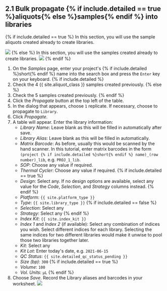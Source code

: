 ## 2.1 Bulk propagate {% if include.detailed == true %}aliquots{% else %}samples{% endif %} into libraries

{% if include.detailed == true %}
In this section, you will use the sample aliquots created already to create libraries.

<img src="pics/flow-aliquot.svg"/>
{% else %}
In this section, you will use the samples created already to create libraries.

<img src="pics/plain-flow-aliquot.svg"/>
{% endif %}

1. On the _Samples_ page, enter your project's {% if include.detailed %}short{% endif %} name into the search
   box and press the `Enter` key on your keyboard.
{% if include.detailed %}
1. Check the 4 {{ site.aliquot_class }} samples created previously.
{% else %}
1. Check the 5 samples created previously.
{% endif %}
1. Click the _Propagate_ button at the top left of the table.
1. In the dialog that appears, choose `1` replicate. If necessary, choose to propagate to `Library`.
1. Click _Propagate_.
1. A table will appear. Enter the library information:
    * _Library Name_: Leave blank as this will be filled in automatically after save.
    * _Library Alias_: Leave blank as this will be filled in automatically.
    * _Matrix Barcode_: As before, usually this would be scanned by the hand scanner. In this tutorial, enter matrix
      barcodes in the form `(project {% if include.detailed %}short{% endif %} name)_(row number)_lib`, e.g.
      `PROJ_1_lib`.
    * _SOP_: Choose any value if required.
    * _Thermal Cycler_: Choose any value if required.
{% if include.detailed == true %}
    * _Design_: Select any. If no design options are available, select any
      value for the _Code_, _Selection_, and _Strategy_ columns instead.
{% endif %}
    * _Platform_: `{{ site.platform_type }}`
    * _Type_: `{{ site.library_type }}`
{% if include.detailed == false %}
    * _Selection_: Select any
    * _Strategy_: Select any
{% endif %}
    * _Index Kit_: `{{ site.index_kit }}`
    * _Index 1_ and _Index 2_ (if available): Select any combination of indices
      you wish. Select different indices for each library. Selecting the same
      indices for two different libraries would make it unwise to pool those two
      libraries together later.
    * _Kit_: Select any
    * _Kit Lot_: Enter today's date, e.g. `2021-06-15`
    * _QC Status_: `{{ site.detailed_qc_status_pending }}`
    * _Size (bp)_: `300`
{% if include.detailed == true %}
    * _Volume_: `100`
    * _Vol. Units_: `µL`
{% endif %}
1. Choose _Save_. Record the Library aliases and barcodes in your worksheet.
   <img src="pics/blue_pencil.png">
